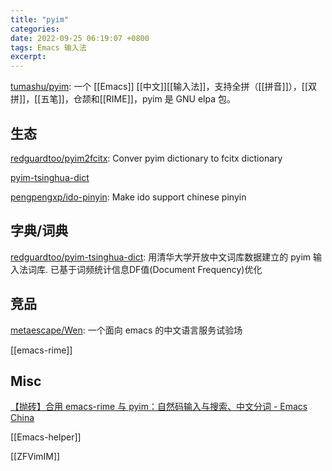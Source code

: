 ```yaml
---
title: "pyim"
categories: 
date: 2022-09-25 06:19:07 +0800
tags: Emacs 输入法
excerpt: 
---
```


[tumashu/pyim](https://github.com/tumashu/pyim): 一个 [[Emacs]] [[中文]][[输入法]]，支持全拼（[[拼音]]），[[双拼]]，[[五笔]]，仓颉和[[RIME]]，pyim 是 GNU elpa 包。

## 生态

[redguardtoo/pyim2fcitx](https://github.com/redguardtoo/pyim2fcitx): Conver pyim dictionary to fcitx dictionary

[pyim-tsinghua-dict](https://github.com/redguardtoo/pyim-tsinghua-dict)

[pengpengxp/ido-pinyin](https://github.com/pengpengxp/ido-pinyin): Make ido support chinese pinyin

## 字典/词典

[redguardtoo/pyim-tsinghua-dict](https://github.com/redguardtoo/pyim-tsinghua-dict): 用清华大学开放中文词库数据建立的 pyim 输入法词库. 已基于词频统计信息DF值(Document Frequency)优化

## 竞品

[metaescape/Wen](https://github.com/metaescape/Wen): 一个面向 emacs 的中文语言服务试验场

[[emacs-rime]]

## Misc

[【抛砖】合用 emacs-rime 与 pyim：自然码输入与搜索、中文分词 - Emacs China](https://emacs-china.org/t/emacs-rime-pyim/22754)

[[Emacs-helper]]

[[ZFVimIM]]

